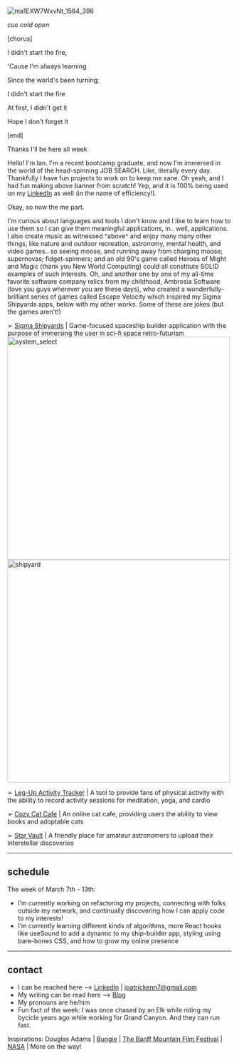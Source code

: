 ![ma1EXW7WxvNt_1584_396](https://user-images.githubusercontent.com/89211252/157522654-1437ad8c-ca25-40c7-a0fa-e252066b8599.png)

*cue cold open*

[chorus]

I didn't start the fire,

'Cause I'm always learning

Since the world's been turning;

I didn't start the fire

At first, I didn't get it

Hope I don't forget it

[end]


Thanks I'll be here all week


Hello! I'm Ian. I'm a recent bootcamp graduate, and now I'm immersed in the world of the head-spinning JOB SEARCH. Like, literally every day. Thankfully I have fun projects to work on to keep me sane. Oh yeah, and I had fun making above banner from scratch! Yep, and it is 100% being used on my [LinkedIn](https://www.linkedin.com/in/ian-ennis-23b70915a/) as well (in the name of efficiency!).

Okay, so now the me part. 

I'm curious about languages and tools I don't know and I like to learn how to use them so I can give them meaningful applications, in.. well, applications. I also create music as witnessed ^above^ and enjoy many many other things, like nature and outdoor recreation, astronomy, mental health, and video games.. so seeing moose, and running away from charging moose; supernovas; fidget-spinners; and an old 90's game called Heroes of Might and Magic (thank you New World Computing) could all constitute SOLID examples of such interests. Oh, and another one by one of my all-time favorite software company relics from my childhood, Ambrosia Software (love you guys wherever you are these days), who created a wonderfully-brilliant series of games called Escape Velocity which inspired my Sigma Shipyards apps, below with my other works. Some of these are jokes (but the games aren't!)


➢ [Sigma Shipyards](https://github.com/Ian-Ennis/sigma_shipyards) | Game-focused spaceship builder application with the purpose of immersing the user in sci-fi space retro-futurism
<img width="500" alt="system_select" src="https://user-images.githubusercontent.com/89211252/157541679-9f4ea1fc-2e35-4683-8075-13d95a645eb4.png"><img width="500" alt="shipyard" src="https://user-images.githubusercontent.com/89211252/157541722-b64364ac-b277-4ba5-a8c2-510ea3752d1a.png">


➢ [Leg-Up Activity Tracker](https://github.com/Ian-Ennis/activity_tracker) | A tool to provide fans of physical activity with the ability to record activity sessions for meditation, yoga, and cardio


➢ [Cozy Cat Cafe](https://github.com/Ian-Ennis/phase_2_project_cozy_cat_cafe) | An online cat cafe, providing users the ability to view books and adoptable cats


➢ [Star Vault](https://github.com/Ian-Ennis/star_vault) | A friendly place for amateur astronomers to upload their interstellar discoveries

--------------------------
schedule
--------------------------
The week of March 7th - 13th:
- I’m currently working on refactoring my projects, connecting with folks outside my network, and continually discovering how I can apply code to my interests!
- I’m currently learning different kinds of algorithms, more React hooks like useSound to add a dynamic to my ship-builder app, styling using bare-bones CSS, and how to grow my online presence


--------------------------
contact
--------------------------
- I can be reached here --> [LinkedIn](https://www.linkedin.com/in/ian-ennis-tanstaafl-slatfatf/) | ipatrickenn7@gmail.com
- My writing can be read here --> [Blog](	ian-patrick-ennis.medium.com)
- My pronouns are he/him
- Fun fact of the week: I was once chased by an Elk while riding my bycicle years ago while working for Grand Canyon. And they can run fast. 


Inspirations:
Douglas Adams | [Bungie](https://www.bungie.net/) | [The Banff Mountain Film Festival](https://www.banffcentre.ca/banffmountainfestival/tour) | [NASA](https://www.nasa.gov/) | More on the way!
